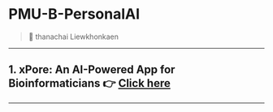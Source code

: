 # PMU-B-PersonalAI
> :star2: thanachai Liewkhonkaen

---

## 1. xPore: An AI-Powered App for Bioinformaticians :point_right: [Click here](https://github.com/thanachaili/PMU-B-PersonalAI/blob/1fcf42e765ac7965ce70262e511f909e29881f21/GMM_thanachai.ipynb) 

---
